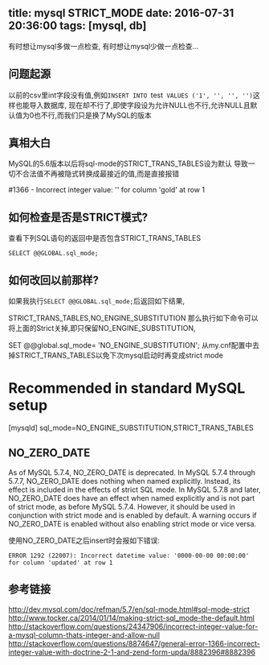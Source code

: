 title: mysql STRICT_MODE
date: 2016-07-31 20:36:00
tags: [mysql, db]
---

有时想让mysql多做一点检查, 有时想让mysql少做一点检查...
<!--more-->

## 问题起源
以前的csv里int字段没有值,例如`INSERT INTO `test` VALUES ('1', '', '', '')`这样也能导入数据库,
现在却不行了,即使字段设为允许NULL也不行,允许NULL且默认值为0也不行,而我们只是换了MySQL的版本

## 真相大白
MySQL的5.6版本以后将sql-mode的STRICT_TRANS_TABLES设为默认
导致一切不合法值不再被隐式转换成最接近的值,而是直接报错

#1366 - Incorrect integer value: '' for column 'gold' at row 1 

## 如何检查是否是STRICT模式?
查看下列SQL语句的返回中是否包含STRICT_TRANS_TABLES
```
SELECT @@GLOBAL.sql_mode;
```

## 如何改回以前那样?
如果我执行`SELECT @@GLOBAL.sql_mode;`后返回如下结果,

STRICT_TRANS_TABLES,NO_ENGINE_SUBSTITUTION
那么执行如下命令可以将上面的Strict关掉,即只保留NO_ENGINE_SUBSTITUTION,

SET @@global.sql_mode= 'NO_ENGINE_SUBSTITUTION';
从my.cnf配置中去掉STRICT_TRANS_TABLES以免下次mysql启动时再变成strict mode

# Recommended in standard MySQL setup
[mysqld]
sql_mode=NO_ENGINE_SUBSTITUTION,STRICT_TRANS_TABLES

## NO_ZERO_DATE
As of MySQL 5.7.4, NO_ZERO_DATE is deprecated. 
In MySQL 5.7.4 through 5.7.7, NO_ZERO_DATE does nothing when named explicitly. 
Instead, its effect is included in the effects of strict SQL mode. 
In MySQL 5.7.8 and later, NO_ZERO_DATE does have an effect when named explicitly and is not part of strict mode, as before MySQL 5.7.4. 
However, it should be used in conjunction with strict mode and is enabled by default. 
A warning occurs if NO_ZERO_DATE is enabled without also enabling strict mode or vice versa.

使用NO_ZERO_DATE之后insert时会报如下错误:
```
ERROR 1292 (22007): Incorrect datetime value: '0000-00-00 00:00:00' for column 'updated' at row 1
```

## 参考链接
http://dev.mysql.com/doc/refman/5.7/en/sql-mode.html#sql-mode-strict
http://www.tocker.ca/2014/01/14/making-strict-sql_mode-the-default.html
http://stackoverflow.com/questions/24347906/incorrect-integer-value-for-a-mysql-column-thats-integer-and-allow-null
http://stackoverflow.com/questions/8874647/general-error-1366-incorrect-integer-value-with-doctrine-2-1-and-zend-form-upda/8882396#8882396

